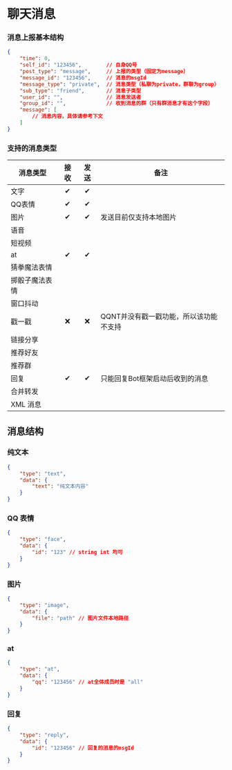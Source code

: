 # 聊天消息

### 消息上报基本结构
```json lines
{
    "time": 0,
    "self_id": "123456",        // 自身QQ号
    "post_type": "message",     // 上报的类型（固定为message）
    "message_id": "123456",     // 消息的msgId
    "message_type": "private",  // 消息类型（私聊为private，群聊为group）
    "sub_type": "friend",       // 消息子类型
    "user_id": "",              // 消息发送者
    "group_id": "",             // 收到消息的群（只有群消息才有这个字段）
    "message": [
        // 消息内容，具体请参考下文
    ]
}
```


### 支持的消息类型

| 消息类型    | 接收 | 发送 | 备注                    |
|---------|:--:|:--:|-----------------------|
| 文字      | ✔  | ✔  |                       |
| QQ表情    | ✔  | ✔  |                       |
| 图片      | ✔  | ✔  | 发送目前仅支持本地图片           |
| 语音      |    |
| 短视频     |    |
| at      | ✔  | ✔  |                       |
| 猜拳魔法表情  |    |
| 掷骰子魔法表情 |    |
| 窗口抖动    |    |
| 戳一戳     | ❌  | ❌  | QQNT并没有戳一戳功能，所以该功能不支持 |
| 链接分享    |    |
| 推荐好友    |    |
| 推荐群     |    |
| 回复      | ✔  | ✔  | 只能回复Bot框架启动后收到的消息     |
| 合并转发    |    |
| XML 消息  |    |


## 消息结构

### 纯文本
```json lines
{
    "type": "text",
    "data": {
        "text": "纯文本内容"
    }
}
```

### QQ 表情
```json lines
{
    "type": "face",
    "data": {
        "id": "123" // string int 均可
    }
}
```

### 图片
```json lines
{
    "type": "image",
    "data": {
        "file": "path" // 图片文件本地路径
    }
}
```

### at
```json lines
{
    "type": "at",
    "data": {
        "qq": "123456" // at全体成员时是 "all"
    }
}
```

### 回复
```json lines
{
    "type": "reply",
    "data": {
        "id": "123456" // 回复的消息的msgId
    }
}
```